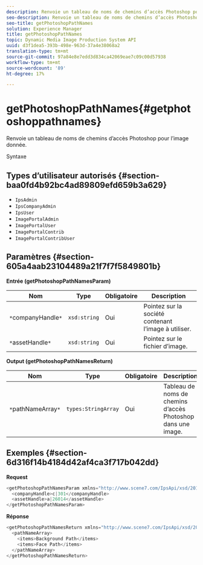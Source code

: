 ```yaml
---
description: Renvoie un tableau de noms de chemins d’accès Photoshop pour l’image donnée.
seo-description: Renvoie un tableau de noms de chemins d’accès Photoshop pour l’image donnée.
seo-title: getPhotoshopPathNames
solution: Experience Manager
title: getPhotoshopPathNames
topic: Dynamic Media Image Production System API
uuid: d3f1dea5-393b-498e-963d-37a4e38068a2
translation-type: tm+mt
source-git-commit: 97a84e8e7edd3d834ca42069eae7c09c00d57938
workflow-type: tm+mt
source-wordcount: '89'
ht-degree: 17%

---
```



# getPhotoshopPathNames{#getphotoshoppathnames}

Renvoie un tableau de noms de chemins d’accès Photoshop pour l’image donnée.

Syntaxe

## Types d’utilisateur autorisés {#section-baa0fd4b92bc4ad89809efd659b3a629}

* `IpsAdmin`
* `IpsCompanyAdmin`
* `IpsUser`
* `ImagePortalAdmin`
* `ImagePortalUser`
* `ImagePortalContrib`
* `ImagePortalContribUser`

## Paramètres {#section-605a4aab23104489a21f7f7f5849801b}

**Entrée (getPhotoshopPathNamesParam)**

| Nom | Type | Obligatoire | Description |
|---|---|---|---|
| `*`companyHandle`*` | `xsd:string` | Oui | Pointez sur la société contenant l’image à utiliser. |
| `*`assetHandle`*` | `xsd:string` | Oui | Pointez sur le fichier d’image. |

**Output (getPhotoshopPathNamesReturn)**

| Nom | Type | Obligatoire | Description |
|---|---|---|---|
| `*`pathNameArray`*` | `types:StringArray` | Oui | Tableau de noms de chemins d’accès Photoshop dans une image. |

## Exemples {#section-6d316f14b4184d42af4ca3f717b042dd}

**Request**

```java
<getPhotoshopPathNamesParam xmlns="http://www.scene7.com/IpsApi/xsd/2012-07-31">
  <companyHandle>c|301</companyHandle>
  <assetHandle>a|26014</assetHandle>
</getPhotoshopPathNamesParam>
```

**Réponse**

```java
<getPhotoshopPathNamesReturn xmlns="http://www.scene7.com/IpsApi/xsd/2012-07-31">
  <pathNameArray>
    <items>Background Path</items>
    <items>Face Path</items>
  </pathNameArray>
</getPhotoshopPathNamesReturn>
```

